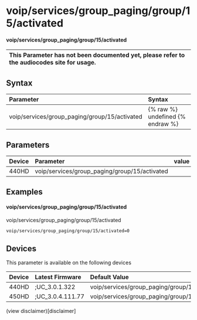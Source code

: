 ﻿---
description: voip/services/group_paging/group/15/activated
search:
    keywords: ['voip','services','group_paging','group','15','activated']
---

# voip/services/group_paging/group/15/activated

#### voip/services/group_paging/group/15/activated


| This Parameter has not been documented yet, please refer to the audiocodes site for usage.  |
| :--- |

## Syntax
| Parameter | Syntax |
| :--- | :--- |
|voip/services/group_paging/group/15/activated | {% raw %} undefined {% endraw %} |

## Parameters
|Device|Parameter|value|Description|
|:---|:---|:---|:---|
| 440HD | voip/services/group_paging/group/15/activated |  |  |

## Examples
#### voip/services/group_paging/group/15/activated

voip/services/group_paging/group/15/activated

```
voip/services/group_paging/group/15/activated=0
```

## Devices
This parameter is available on the following devices

| Device | Latest Firmware | Default Value |
|:---|:---|:---|
| 440HD | ;UC_3.0.1.322 | voip/services/group_paging/group/15/activated=0 
| 450HD | ;UC_3.0.4.111.77 | voip/services/group_paging/group/15/activated=0 

(view disclaimer)[disclaimer]
